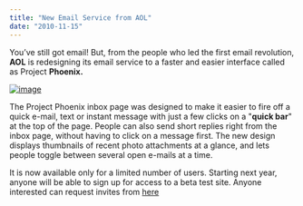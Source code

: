 ```yaml
---
title: "New Email Service from AOL"
date: "2010-11-15"
---
```


You’ve still got email! But, from the people who led the first email revolution, **AOL** is redesigning its email service to a faster and easier interface called as Project **Phoenix.**

[![image](http://lh5.ggpht.com/_40bmzDo_mBs/TOFTOzaQyJI/AAAAAAAABhc/Uakn-n2L-zc/image_thumb%5B1%5D.png?imgmax=800 "image")](http://lh6.ggpht.com/_40bmzDo_mBs/TOFTNUfXIbI/AAAAAAAABhY/QR6rAD4Bo3o/s1600-h/image%5B3%5D.png)

The Project Phoenix inbox page was designed to make it easier to fire off a quick e-mail, text or instant message with just a few clicks on a "**quick bar**" at the top of the page. People can also send short replies right from the inbox page, without having to click on a message first. The new design displays thumbnails of recent photo attachments at a glance, and lets people toggle between several open e-mails at a time.

It is now available only for a limited number of users. Starting next year, anyone will be able to sign up for access to a beta test site. Anyone interested can request invites from [here](http://feedback.aol.com/notify/phoenix)
